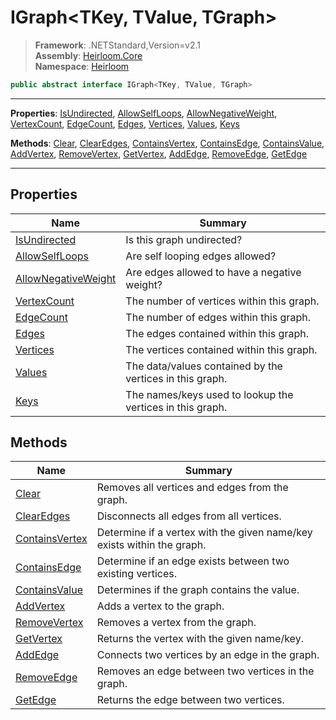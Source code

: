 # IGraph\<TKey, TValue, TGraph>

> **Framework**: .NETStandard,Version=v2.1  
> **Assembly**: [Heirloom.Core][0]  
> **Namespace**: [Heirloom][0]  

```cs
public abstract interface IGraph<TKey, TValue, TGraph>
```

--------------------------------------------------------------------------------

**Properties**: [IsUndirected][1], [AllowSelfLoops][2], [AllowNegativeWeight][3], [VertexCount][4], [EdgeCount][5], [Edges][6], [Vertices][7], [Values][8], [Keys][9]

**Methods**: [Clear][10], [ClearEdges][11], [ContainsVertex][12], [ContainsEdge][13], [ContainsValue][14], [AddVertex][15], [RemoveVertex][16], [GetVertex][17], [AddEdge][18], [RemoveEdge][19], [GetEdge][20]

--------------------------------------------------------------------------------

## Properties

| Name                     | Summary                                                   |
|--------------------------|-----------------------------------------------------------|
| [IsUndirected][1]        | Is this graph undirected?                                 |
| [AllowSelfLoops][2]      | Are self looping edges allowed?                           |
| [AllowNegativeWeight][3] | Are edges allowed to have a negative weight?              |
| [VertexCount][4]         | The number of vertices within this graph.                 |
| [EdgeCount][5]           | The number of edges within this graph.                    |
| [Edges][6]               | The edges contained within this graph.                    |
| [Vertices][7]            | The vertices contained within this graph.                 |
| [Values][8]              | The data/values contained by the vertices in this graph.  |
| [Keys][9]                | The names/keys used to lookup the vertices in this graph. |

## Methods

| Name                 | Summary                                                                |
|----------------------|------------------------------------------------------------------------|
| [Clear][10]          | Removes all vertices and edges from the graph.                         |
| [ClearEdges][11]     | Disconnects all edges from all vertices.                               |
| [ContainsVertex][12] | Determine if a vertex with the given name/key exists within the graph. |
| [ContainsEdge][13]   | Determine if an edge exists between two existing vertices.             |
| [ContainsValue][14]  | Determines if the graph contains the value.                            |
| [AddVertex][15]      | Adds a vertex to the graph.                                            |
| [RemoveVertex][16]   | Removes a vertex from the graph.                                       |
| [GetVertex][17]      | Returns the vertex with the given name/key.                            |
| [AddEdge][18]        | Connects two vertices by an edge in the graph.                         |
| [RemoveEdge][19]     | Removes an edge between two vertices in the graph.                     |
| [GetEdge][20]        | Returns the edge between two vertices.                                 |

[0]: ../Heirloom.Core.md
[1]: Heirloom.IGraph[TKey,TValue,TGraph].IsUndirected.md
[2]: Heirloom.IGraph[TKey,TValue,TGraph].AllowSelfLoops.md
[3]: Heirloom.IGraph[TKey,TValue,TGraph].AllowNegativeWeight.md
[4]: Heirloom.IGraph[TKey,TValue,TGraph].VertexCount.md
[5]: Heirloom.IGraph[TKey,TValue,TGraph].EdgeCount.md
[6]: Heirloom.IGraph[TKey,TValue,TGraph].Edges.md
[7]: Heirloom.IGraph[TKey,TValue,TGraph].Vertices.md
[8]: Heirloom.IGraph[TKey,TValue,TGraph].Values.md
[9]: Heirloom.IGraph[TKey,TValue,TGraph].Keys.md
[10]: Heirloom.IGraph[TKey,TValue,TGraph].Clear.md
[11]: Heirloom.IGraph[TKey,TValue,TGraph].ClearEdges.md
[12]: Heirloom.IGraph[TKey,TValue,TGraph].ContainsVertex.md
[13]: Heirloom.IGraph[TKey,TValue,TGraph].ContainsEdge.md
[14]: Heirloom.IGraph[TKey,TValue,TGraph].ContainsValue.md
[15]: Heirloom.IGraph[TKey,TValue,TGraph].AddVertex.md
[16]: Heirloom.IGraph[TKey,TValue,TGraph].RemoveVertex.md
[17]: Heirloom.IGraph[TKey,TValue,TGraph].GetVertex.md
[18]: Heirloom.IGraph[TKey,TValue,TGraph].AddEdge.md
[19]: Heirloom.IGraph[TKey,TValue,TGraph].RemoveEdge.md
[20]: Heirloom.IGraph[TKey,TValue,TGraph].GetEdge.md
